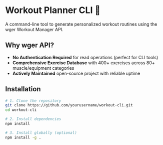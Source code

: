 # Workout Planner CLI 💪

A command-line tool to generate personalized workout routines using the wger Workout Manager API.

## Why wger API?
- **No Authentication Required** for read operations (perfect for CLI tools)
- **Comprehensive Exercise Database** with 400+ exercises across 80+ muscle/equipment categories
- **Actively Maintained** open-source project with reliable uptime

## Installation

```bash
# 1. Clone the repository
git clone https://github.com/yourusername/workout-cli.git
cd workout-cli

# 2. Install dependencies
npm install

# 3. Install globally (optional)
npm install -g .